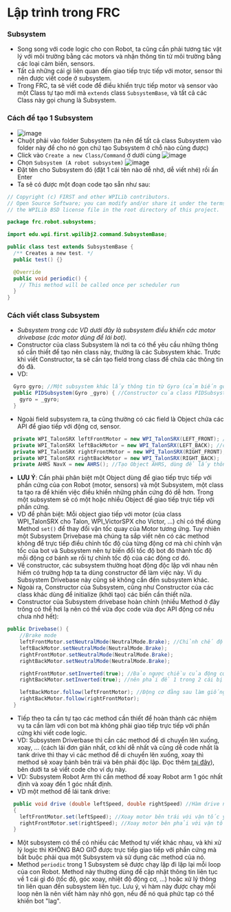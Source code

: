 # Lập trình trong FRC
### Subsystem
- Song song với code logic cho con Robot, ta cũng cần phải tương tác vật lý với môi trường bằng các motors và nhận thông tin từ môi trường bằng các loại cảm biến, sensors.
- Tất cả những cái gì liên quan đến giao tiếp trực tiếp với motor, sensor thì nên được viết code ở subsystem.
- Trong FRC, ta sẽ viết code để điều khiển trực tiếp motor và sensor vào một Class tự tạo mới mà `extends` class `SubsystemBase`, và tất cả các Class này gọi chung là Subsystem.
### Cách để tạo 1 Subsystem
- ![image](https://github.com/bingchilling6520/training-2023/assets/86175803/c4575fb2-1860-4334-bb92-6df554b9f5c5)
- Chuột phải vào folder Subsystem (ta nên để tất cả class Subsystem vào folder này để cho nó gọn chứ tạo Subsystem ở chỗ nào cũng được)
- Click vào `Create a new Class/Command` ở dưới cùng
![image](https://github.com/bingchilling6520/training-2023/assets/86175803/7fe07837-e599-4599-aace-0fb7ad31f64a)
- Chọn `Subsystem (A robot subsystem)`
![image](https://github.com/bingchilling6520/training-2023/assets/86175803/7c927353-a12e-4145-b0b7-d100663c97b8)
- Đặt tên cho Subsystem đó (đặt 1 cái tên nào dễ nhớ, dễ viết nhé) rồi ấn Enter
- Ta sẽ có được một đoạn code tạo sẵn như sau:
``` java
// Copyright (c) FIRST and other WPILib contributors.
// Open Source Software; you can modify and/or share it under the terms of
// the WPILib BSD license file in the root directory of this project.

package frc.robot.subsystems;

import edu.wpi.first.wpilibj2.command.SubsystemBase;

public class test extends SubsystemBase {
  /** Creates a new test. */
  public test() {}

  @Override
  public void periodic() {
    // This method will be called once per scheduler run
  }
}
```
### Cách viết class Subsystem
- *Subsystem trong các VD dưới đây là subsystem điều khiển các motor drivebase (các motor dùng để lái bot).*
- Constructor của class Subsystem là nơi ta có thể yêu cầu những thông số cần thiết để tạo nên class này, thường là các Subsystem khác. Trước khi viết Constructor, ta sẽ cần tạo field trong class để chứa các thông tin đó đã.
- VD:
``` java
  Gyro gyro; //Một subsystem khác lấy thông tin từ Gyro (cảm biến góc)
  public PIDSubsystem(Gyro _gyro) { //Constructor của class PIDSubsystem (PIDController là gì thì sẽ được học sau)
    gyro = _gyro;
  }
```
- Ngoài field subsystem ra, ta cũng thường có các field là Object chứa các API để giao tiếp với động cơ, sensor.
``` java
  private WPI_TalonSRX leftFrontMotor = new WPI_TalonSRX(LEFT_FRONT); //Tạo các Object WPI_TalonSRX, các Object này dùng để trực tiếp điều khiển
  private WPI_TalonSRX leftBackMotor = new WPI_TalonSRX(LEFT_BACK); //các motor mà dùng Talon. API của các motor này sẽ được nói kĩ hơn ở bài khác.
  private WPI_TalonSRX rightFrontMotor = new WPI_TalonSRX(RIGHT_FRONT);
  private WPI_TalonSRX rightBackMotor = new WPI_TalonSRX(RIGHT_BACK);
  private AHRS NavX = new AHRS(); //Tạo Object AHRS, dùng để lấy thông tin từ cảm biến góc (Gyro, Navx). API của NavX cũng sẽ được nói kĩ hơn ở bài sau
```
- **LƯU Ý**: Cần phải phân biệt một Object dùng để giao tiếp trực tiếp với phần cứng của con Robot (motor, sensors) và một Subsystem, một class ta tạo ra để khiến việc điều khiển những phần cứng đó dễ hơn. Trong một subsystem sẽ có một hoặc nhiều Object để giao tiếp trực tiếp với phần cứng.
- VD để phân biệt: Mỗi object giao tiếp với motor (của class WPI_TalonSRX cho Talon, WPI_VictorSPX cho Victor, ...) chỉ có thể dùng Method `set()` để thay đổi vận tốc quay của Motor tương ứng. Tuy nhiên một Subsystem Drivebase mà chúng ta sắp viết nên có các method không để trực tiếp điều chỉnh tốc độ của từng động cơ mà chỉ chỉnh vận tốc của bot và Subsystem nên tự biến đổi tốc độ bot đó thành tốc độ mỗi động cơ bánh xe rồi tự chỉnh tốc độ của các động cơ đó.
- Về constructor, các subsystem thường hoạt động độc lập với nhau nên hiếm có trường hợp ta ta dùng constructor để làm việc này. Ví dụ Subsystem Drivebase này cũng sẽ không cần đến subsystem khác.
- Ngoài ra, Constructor của Subsystem, cũng như Constructor của các class khác dùng để initialize (khởi tạo) các biến cần thiết nữa.
- Constructor của Subsystem drivebase hoàn chỉnh (nhiều Method ở đây trông có thể hơi lạ nên có thể vừa đọc code vừa đọc API động cơ nếu chưa nhớ hết):
``` java
public Drivebase() {
    //Brake mode
    leftFrontMotor.setNeutralMode(NeutralMode.Brake); //Chỉnh chế độ phanh động cơ thành phanh thay vì không phanh.
    leftBackMotor.setNeutralMode(NeutralMode.Brake);
    rightFrontMotor.setNeutralMode(NeutralMode.Brake);
    rightBackMotor.setNeutralMode(NeutralMode.Brake);

    rightFrontMotor.setInverted(true); //Đảo ngược chiều của động cơ bên phải (vì động cơ bên phải và bên trái ngược chiều nhau 
    rightBackMotor.setInverted(true); //nên phải để 1 trong 2 cái bị đảo ngược chiều).

    leftBackMotor.follow(leftFrontMotor); //Động cơ đằng sau làm giống y hệt động cơ đằng trước. (Nếu nó không có cùng tốc độ thì có thể hỏng bot)
    rightBackMotor.follow(rightFrontMotor);
  }
```
- Tiếp theo ta cần tự tạo các method cần thiết để hoàn thành các nhiệm vụ ta cần làm với con bot mà không phải giao tiếp trực tiếp với phần cứng khi viết code logic.
- VD: Subsystem Driverbase thì cần các method để di chuyển lên xuống, xoay, ... (cách lái đơn giản nhất, cơ khí dễ nhất và cũng dễ code nhất là tank drive thì thay vì các method để di chuyển lên xuống, xoay thì method sẽ xoay bánh bên trái và bên phải độc lập. Đọc thêm [tại đây](https://xiaoxiae.github.io/Robotics-Simplified-Website/drivetrain-control/tank-drive/)), bên dưới ta sẽ viết code cho ví dụ này.
- VD: Subsystem Robot Arm thì cần method để xoay Robot arm 1 góc nhất định và xoay đến 1 góc nhất định.
- VD một method để lái tank drive:
``` java
  public void drive (double leftSpeed, double rightSpeed) //Hàm drive nhận 2 tham số (parameter), vận tốc bánh trái, vận tốc bánh phải 
  {
    leftFrontMotor.set(leftSpeed); //Xoay motor bên trái với vận tốc yêu cầu
    rightFrontMotor.set(rightSpeed); //Xoay motor bên phải với vận tốc yêu cầu
  }
```
- Một subsystem có thể có nhiều các Method tự viết khác nhau, và khi xử lý logic thì KHÔNG BAO GIỜ được trực tiếp giao tiếp với phần cứng mà bắt buộc phải qua một Subsystem và sử dụng các method của nó.
- Method `periodic` trong 1 Subsystem sẽ được chạy lặp đi lặp lại mỗi loop của con Robot. Method này thường dùng để cập nhật thông tin liên tục về 1 cái gì đó (tốc độ, góc xoay, nhiệt độ động cơ, ...) hoặc xử lý thông tin liên quan đến subsystem liên tục. Lưu ý, vì hàm này được chạy mỗi loop nên là nên viết hàm này nhỏ gọn, nếu để nó quá phức tạp có thể khiến bot "lag".
